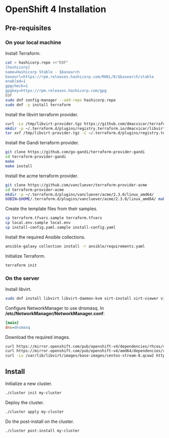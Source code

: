 # OpenShift 4 Installation

## Pre-requisites

### On your local machine

Install Terraform.

```sh
cat > hashicorp.repo <<"EOF"
[hashicorp]
name=Hashicorp Stable - $basearch
baseurl=https://rpm.releases.hashicorp.com/RHEL/8/$basearch/stable
enabled=1
gpgcheck=1
gpgkey=https://rpm.releases.hashicorp.com/gpg
EOF
sudo dnf config-manager --add-repo hashicorp.repo
sudo dnf -y install terraform
```

Install the libvirt terraform provider.

```sh
curl -Lo /tmp/libvirt-provider.tgz https://github.com/dmacvicar/terraform-provider-libvirt/releases/download/v0.6.3/terraform-provider-libvirt-0.6.3+git.1604843676.67f4f2aa.Fedora_32.x86_64.tar.gz
mkdir -p ~/.terraform.d/plugins/registry.terraform.io/dmacvicar/libvirt/0.6.3/linux_amd64
tar xvf /tmp/libvirt-provider.tgz -C ~/.terraform.d/plugins/registry.terraform.io/dmacvicar/libvirt/0.6.3/linux_amd64
```

Install the Gandi terraform provider.

```sh
git clone https://github.com/go-gandi/terraform-provider-gandi
cd terraform-provider-gandi
make
make install
```

Install the acme terraform provider.

```sh
git clone https://github.com/vancluever/terraform-provider-acme
cd terraform-provider-acme
mkdir -p ~/.terraform.d/plugins/vancluever/acme/2.3.0/linux_amd64/
GOBIN=$HOME/.terraform.d/plugins/vancluever/acme/2.3.0/linux_amd64/ make
```

Create the template files from their samples.

```sh
cp terraform.tfvars.sample terraform.tfvars
cp local.env.sample local.env
cp install-config.yaml.sample install-config.yaml
```

Install the required Ansible collections.

```sh
ansible-galaxy collection install -r ansible/requirements.yaml
```

Initialize Terraform.

```sh
terraform init
```

### On the server

Install libvirt.

```sh
sudo dnf install libvirt libvirt-daemon-kvm virt-install virt-viewer virt-top libguestfs-tools nmap-ncat
```

Configure NetworkManager to use dnsmasq. In **/etc/NetworkManager/NetworkManager.conf**:

```ini
[main]
dns=dnsmasq
```

Download the required images.

```sh
curl https://mirror.openshift.com/pub/openshift-v4/dependencies/rhcos/4.11/4.11.2/rhcos-4.11.2-x86_64-qemu.x86_64.qcow2.gz |gunzip -c > /var/lib/libvirt/images/base-images/rhcos-4.11.2-x86_64-qemu.x86_64.qcow2
curl https://mirror.openshift.com/pub/openshift-v4/amd64/dependencies/rhcos/4.10/4.10.25/rhcos-4.10.25-x86_64-qemu.x86_64.qcow2.gz |gunzip -c > /var/lib/libvirt/images/base-images/rhcos-4.10.25-x86_64-qemu.x86_64.qcow2
curl -Lo /var/lib/libvirt/images/base-images/centos-stream-8.qcow2 http://cloud.centos.org/centos/8-stream/x86_64/images/CentOS-Stream-GenericCloud-8-20210210.0.x86_64.qcow2
```

## Install

Initialize a new cluster.

```sh
./cluster init my-cluster
```

Deploy the cluster.

```sh
./cluster apply my-cluster
```

Do the post-install on the cluster.

```sh
./cluster post-install my-cluster
```
